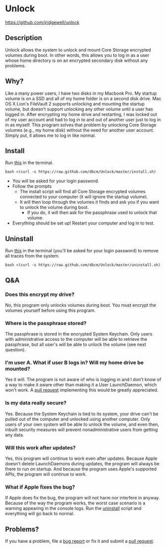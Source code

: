 Unlock
=========

https://github.com/jridgewell/unlock


## Description

Unlock allows the system to unlock and mount Core Storage encrypted volumes
during boot. In other words, this allows you to log in as a user whose home
directory is on an encrypted secondary disk without any problems.


## Why?

Like a many power users, I have two disks in my Macbook Pro. My startup volume
is on a SSD and all of my home folder is on a second disk drive. Mac OS X Lion's
FileVault 2 supports unlocking and mounting the startup volume, but doesn't
support unlocking any other volume until a user has logged in. After encrypting
my home drive and restarting, I was locked out of my user account and had to log
in to and out of another user just to log in in as myself. This program solves
that problem by unlocking Core Storage volumes (e.g., my home disk) without the
need for another user account. Simply put, it allows me to log in like normal.


## Install

Run [this][install] in the terminal.

    bash <(curl -s https://raw.github.com/dbcm/Unlock/master/install.sh)

- You will be asked for your login password.
- Follow the prompts
  * The install script will find all Core Storage encrypted volumes connected to
	your computer (it will ignore the startup volume).
  * It will then loop through the volumes it finds and ask you if you want to
	unlock the volume during boot.
	+ If you do, it will then ask for the passphrase used to unlock that volume.
- Everything should be set up! Restart your computer and log in to test.


## Uninstall

Run [this][uninstall] in the terminal (you'll be asked for your login password)
to remove all traces from the system.

    bash <(curl -s https://raw.github.com/dbcm/Unlock/master/uninstall.sh)


## Q&A

### Does this encrypt my drive?
No, this program only unlocks volumes during boot. You must encrypt the volumes
yourself before using this program.
### Where is the passphrase stored?
The passphrase is stored in the encrypted System Keychain. Only users with administrative access to the computer will be able to retrieve the passphrase, but all user's will be able to unlock the volume (see next question).
### I'm user A. What if user B logs in? Will my home drive be mounted?
Yes it will. The program is not aware of who is logging in and I don't know of a
way to make it aware other than making it a User LaunchDaemon, which won't work.
A [pull request][pull] implementing this would be greatly appreciated.
### Is my data really secure?
Yes. Because the System Keychain is tied to its system, your drive can't be pulled out of the computer and unlocked using another computer. Only users of your own system will be able to unlock the volume, and even then, inbuilt security measures will prevent nonadministrative users from getting any data.
### Will this work after updates?
Yes, this program will continue to work even after updates. Because Apple doesn't
delete LaunchDaemons during updates, the program will always be there to run on
startup. And because the program uses Apple's supported APIs, the program will
continue to work.
### What if Apple fixes the bug?
If Apple does fix the bug, the program will not harm nor interfere in anyway.
Because of the way the program works, the worst case scenario is a warning
appearing in the console logs. Run the [uninstall][uninstall] script and
everything will go back to normal.

## Problems?

If you have a problem, file a [bug report][issue] or fix it and submit a [pull
request][pull].

[install]: https://raw.github.com/dbcm/Unlock/master/install.sh
[uninstall]: https://raw.github.com/dbcm/Unlock/master/uninstall.sh
[issue]: https://github.com/dbcm/unlock/issues
[pull]: https://github.com/dbcm/unlock/pulls
